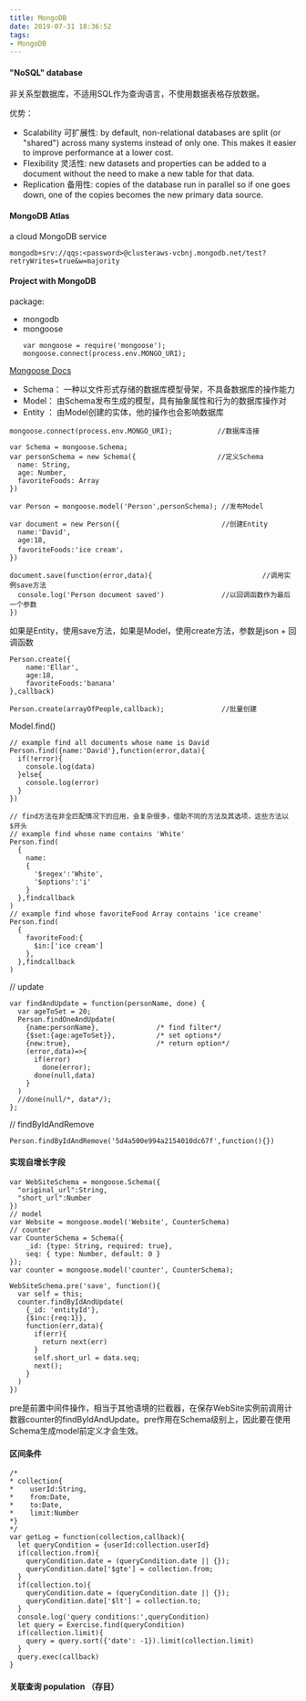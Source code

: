 ```yaml
---
title: MongoDB
date: 2019-07-31 18:36:52
tags:
- MongoDB
---
```

#### "NoSQL" database
非关系型数据库，不适用SQL作为查询语言，不使用数据表格存放数据。

优势：
+ Scalability 可扩展性: by default, non-relational databases are split (or "shared") across many systems instead of only one. This makes it easier to improve performance at a lower cost.
+ Flexibility 灵活性: new datasets and properties can be added to a document without the need to make a new table for that data.
+ Replication 备用性: copies of the database run in parallel so if one goes down, one of the copies becomes the new primary data source.

#### MongoDB Atlas
a cloud MongoDB service
```
mongodb+srv://qqs:<password>@clusteraws-vcbnj.mongodb.net/test?retryWrites=true&w=majority
```
#### Project with MongoDB
package:<br>
+ mongodb
+ mongoose
    ```
    var mongoose = require('mongoose');
    mongoose.connect(process.env.MONGO_URI);
    ```
[Mongoose Docs](https://mongoosejs.com/docs/guide.html "see the mongoose docs")
+ Schema：  一种以文件形式存储的数据库模型骨架，不具备数据库的操作能力
+ Model：  由Schema发布生成的模型，具有抽象属性和行为的数据库操作对
+ Entity ：  由Model创建的实体，他的操作也会影响数据库


```
mongoose.connect(process.env.MONGO_URI);           //数据库连接

var Schema = mongoose.Schema;
var personSchema = new Schema({                    //定义Schema
  name: String,
  age: Number,
  favoriteFoods: Array
})

var Person = mongoose.model('Person',personSchema); //发布Model

var document = new Person({                         //创建Entity
  name:'David',
  age:18,
  favoriteFoods:'ice cream'，
})

document.save(function(error,data){                           //调用实例save方法
  console.log('Person document saved')              //以回调函数作为最后一个参数
})
```
如果是Entity，使用save方法，如果是Model，使用create方法，参数是json + 回调函数
```
Person.create({
    name:'Ellar',
    age:18,
    favoriteFoods:'banana'
},callback)

Person.create(arrayOfPeople,callback);              //批量创建
```
Model.find()
```
// example find all documents whose name is David
Person.find({name:'David'},function(error,data){
  if(!error){
    console.log(data)
  }else{
    console.log(error)
  }
})

// find方法在非全匹配情况下的应用，会复杂很多，借助不同的方法及其选项，这些方法以$开头
// example find whose name contains 'White'
Person.find(
  {
    name:
    {
      '$regex':'White',
      '$options':'i'
    }
  },findcallback
)
// example find whose favoriteFood Array contains 'ice creame'
Person.find(
  {
    favoriteFood:{
      $in:['ice cream']
    },
  },findcallback
)
```
// update
```
var findAndUpdate = function(personName, done) {
  var ageToSet = 20;
  Person.findOneAndUpdate(
    {name:personName},              /* find filter*/
    {$set:{age:ageToSet}},          /* set options*/
    {new:true},                     /* return option*/
    (error,data)=>{
      if(error)
        done(error);
      done(null,data)
    }
  )
  //done(null/*, data*/);
};
```
// findByIdAndRemove
```
Person.findByIdAndRemove('5d4a500e994a2154010dc67f',function(){})
```
#### 实现自增长字段
```
var WebSiteSchema = mongoose.Schema({
  "original_url":String,
  "short_url":Number
})
// model
var Website = mongoose.model('Website', CounterSchema)
// counter
var CounterSchema = Schema({
    _id: {type: String, required: true},
    seq: { type: Number, default: 0 }
});
var counter = mongoose.model('counter', CounterSchema);

WebSiteSchema.pre('save', function(){
  var self = this;
  counter.findByIdAndUpdate(
    {_id: 'entityId'},
    {$inc:{req:1}},
    function(err,data){
      if(err){
        return next(err)
      }
      self.short_url = data.seq;
      next();
    }
  )
})
```
pre是前置中间件操作，相当于其他语境的拦截器，在保存WebSite实例前调用计数器counter的findByIdAndUpdate。pre作用在Schema级别上，因此要在使用Schema生成model前定义才会生效。

#### 区间条件
```
/*
* collection{
*    userId:String,
*    from:Date,
*    to:Date,
*    limit:Number
*}
*/
var getLog = function(collection,callback){
  let queryCondition = {userId:collection.userId}
  if(collection.from){
    queryCondition.date = (queryCondition.date || {});
    queryCondition.date['$gte'] = collection.from;
  }
  if(collection.to){
    queryCondition.date = (queryCondition.date || {});
    queryCondition.date['$lt'] = collection.to;
  }
  console.log('query conditions:',queryCondition)
  let query = Exercise.find(queryCondition)
  if(collection.limit){
    query = query.sort({'date': -1}).limit(collection.limit)
  }
  query.exec(callback)
}
```

#### 关联查询 population （存目）